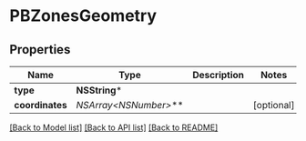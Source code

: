 # PBZonesGeometry

## Properties
Name | Type | Description | Notes
------------ | ------------- | ------------- | -------------
**type** | **NSString*** |  | 
**coordinates** | **NSArray&lt;NSNumber*&gt;*** |  | [optional] 

[[Back to Model list]](../README.md#documentation-for-models) [[Back to API list]](../README.md#documentation-for-api-endpoints) [[Back to README]](../README.md)


